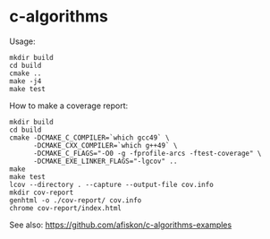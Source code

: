 # c-algorithms

Usage:

```
mkdir build
cd build
cmake ..
make -j4
make test
```

How to make a coverage report:

```
mkdir build
cd build
cmake -DCMAKE_C_COMPILER=`which gcc49` \
      -DCMAKE_CXX_COMPILER=`which g++49` \
      -DCMAKE_C_FLAGS="-O0 -g -fprofile-arcs -ftest-coverage" \
      -DCMAKE_EXE_LINKER_FLAGS="-lgcov" ..
make
make test
lcov --directory . --capture --output-file cov.info
mkdir cov-report
genhtml -o ./cov-report/ cov.info
chrome cov-report/index.html
```

See also: https://github.com/afiskon/c-algorithms-examples
